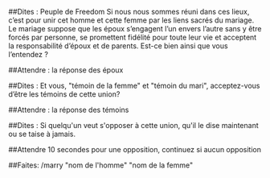 ##Dites : 
Peuple de Freedom 
Si nous nous sommes réuni dans ces lieux, c’est pour unir cet homme et cette femme par les liens sacrés du mariage. 
Le mariage suppose que les époux s’engagent l’un envers l’autre sans y être forcés par personne, 
se promettent fidélité pour toute leur vie et acceptent la responsabilité d’époux et de parents. 
Est-ce bien ainsi que vous l’entendez ? 


##Attendre :
la réponse des époux


##Dites : 
Et vous, "témoin de la femme" et "témoin du mari", acceptez-vous d’être les témoins de cette union? 


##Attendre :
la réponse des témoins


##Dites : 
Si quelqu'un veut s'opposer à cette union, qu'il le dise maintenant ou se taise à jamais. 


##Attendre 
10 secondes pour une opposition, continuez si aucun opposition


##Faites: 
/marry "nom de l'homme" "nom de la femme"
